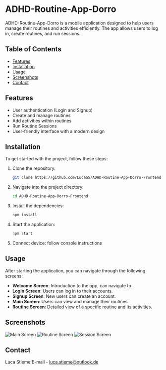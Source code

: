 # ADHD-Routine-App-Dorro

ADHD-Routine-App-Dorro is a mobile application designed to help users manage their routines and activities efficiently. The app allows users to log in, create routines, and run sessions.

## Table of Contents

- [Features](#features)
- [Installation](#installation)
- [Usage](#usage)
- [Screenshots](#screenshots)
- [Contact](#contact)

## Features

- User authentication (Login and Signup)
- Create and manage routines
- Add activities within routines
- Run Routine Sessions
- User-friendly interface with a modern design

## Installation

To get started with the project, follow these steps:

1. Clone the repository:
   ```bash
   git clone https://github.com/LucaGS/ADHD-Routine-App-Dorro-Frontend.git
   ```

2. Navigate into the project directory:
   ```bash
   cd ADHD-Routine-App-Dorro-Frontend
   ```

3. Install the dependencies:
   ```bash
   npm install
   ```

4. Start the application:
   ```bash
   npm start
   ```
4. Connect device:
  follow console instructions

## Usage

After starting the application, you can navigate through the following screens:

- **Welcome Screen**: Introduction to the app, can navigate to .
- **Login Screen**: Users can log in to their accounts.
- **Signup Screen**: New users can create an account.
- **Main Screen**: Users can view and manage their routines.
- **Routine Screen**: Detailed view of a specific routine and its activities.

## Screenshots

![Main Screen](./assets/Main.png)
![Routine Screen](./assets/Routine.png)
![Session Screen](./assets/Session.png)




## Contact
Luca Stieme
E-mail - luca.stieme@outlook.de


